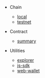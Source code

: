 * Chain

    * [local](/en-us/chain/local.md)
    * [testnet](/en-us/chain/testnet.md)
    
* Contract

    * [summary](/en-us/contract/intro.md)
    
* Utilities

    * [explorer](/en-us/utility/explorer.md)
    * [js-sdk](/en-us/utility/jssdk.md)
    * [web-wallet](/en-us/utility/webwallet.md)

